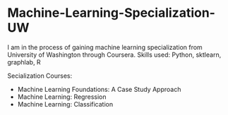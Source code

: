 # Machine-Learning-Specialization-UW
I am in the process of gaining machine learning specialization from University of Washington through Coursera.
Skills used: Python, sktlearn, graphlab, R 

Secialization Courses:
- Machine Learning Foundations: A Case Study Approach
- Machine Learning: Regression
- Machine Learning: Classification
